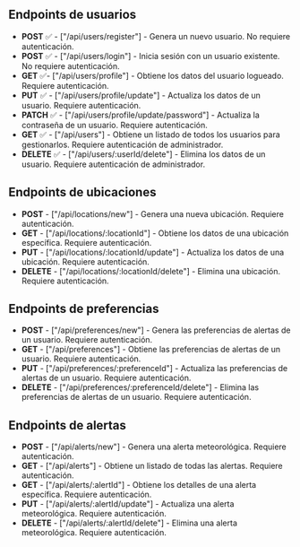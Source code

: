 ## Endpoints de usuarios

-   **POST** ✅ - ["/api/users/register"] - Genera un nuevo usuario. No requiere autenticación.
-   **POST** ✅ - ["/api/users/login"] - Inicia sesión con un usuario existente. No requiere autenticación.
-   **GET** ✅- ["/api/users/profile"] - Obtiene los datos del usuario logueado. Requiere autenticación.
-   **PUT** ✅ - ["/api/users/profile/update"] - Actualiza los datos de un usuario. Requiere autenticación.
-   **PATCH** ✅ - ["/api/users/profile/update/password"] - Actualiza la contraseña de un usuario. Requiere autenticación.
-   **GET** ✅ - ["/api/users"] - Obtiene un listado de todos los usuarios para gestionarlos. Requiere autenticación de administrador.
-   **DELETE** ✅ - ["/api/users/:userId/delete"] - Elimina los datos de un usuario. Requiere autenticación de administrador.

## Endpoints de ubicaciones

-   **POST** - ["/api/locations/new"] - Genera una nueva ubicación. Requiere autenticación.
-   **GET** - ["/api/locations/:locationId"] - Obtiene los datos de una ubicación específica. Requiere autenticación.
-   **PUT** - ["/api/locations/:locationId/update"] - Actualiza los datos de una ubicación. Requiere autenticación.
-   **DELETE** - ["/api/locations/:locationId/delete"] - Elimina una ubicación. Requiere autenticación.

## Endpoints de preferencias

-   **POST** - ["/api/preferences/new"] - Genera las preferencias de alertas de un usuario. Requiere autenticación.
-   **GET** - ["/api/preferences"] - Obtiene las preferencias de alertas de un usuario. Requiere autenticación.
-   **PUT** - ["/api/preferences/:preferenceId"] - Actualiza las preferencias de alertas de un usuario. Requiere autenticación.
-   **DELETE** - ["/api/preferences/:preferenceId/delete"] - Elimina las preferencias de alertas de un usuario. Requiere autenticación.

## Endpoints de alertas

-   **POST** - ["/api/alerts/new"] - Genera una alerta meteorológica. Requiere autenticación.
-   **GET** - ["/api/alerts"] - Obtiene un listado de todas las alertas. Requiere autenticación.
-   **GET** - ["/api/alerts/:alertId"] - Obtiene los detalles de una alerta específica. Requiere autenticación.
-   **PUT** - ["/api/alerts/:alertId/update"] - Actualiza una alerta meteorológica. Requiere autenticación.
-   **DELETE** - ["/api/alerts/:alertId/delete"] - Elimina una alerta meteorológica. Requiere autenticación.
